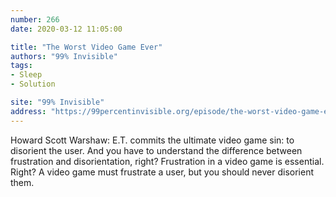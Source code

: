 ```yaml
---
number: 266
date: 2020-03-12 11:05:00

title: "The Worst Video Game Ever"
authors: "99% Invisible"
tags:
- Sleep
- Solution

site: "99% Invisible"
address: "https://99percentinvisible.org/episode/the-worst-video-game-ever"
---
```


Howard Scott Warshaw: E.T. commits the ultimate video game sin: to disorient the user. And you have to understand the difference between frustration and disorientation, right? Frustration in a video game is essential. Right? A video game must frustrate a user, but you should never disorient them.
